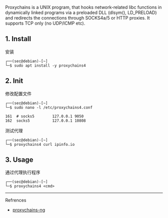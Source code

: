 Proxychains is a UNIX program, that hooks network-related libc functions in dynamically linked programs via a preloaded DLL (dlsym(), LD_PRELOAD) and redirects the connections through SOCKS4a/5 or HTTP proxies. It supports TCP only (no UDP/ICMP etc).

## 1. Install

安装

```
┌──(sec@debian)-[~]
└─$ sudo apt install -y proxychains4
```

## 2. Init

修改配置文件

```
┌──(sec@debian)-[~]
└─$ sudo nano -l /etc/proxychains4.conf
```

```
161  # socks5        127.0.0.1 9050
162  socks5          127.0.0.1 10808
```

测试代理

```
┌──(sec@debian)-[~]
└─$ proxychains4 curl ipinfo.io
```

## 3. Usage

通过代理执行程序

```
┌──(sec@debian)-[~]
└─$ proxychains4 <cmd>
```

---

Refrences

- [proxychains-ng](https://www.kali.org/tools/proxychains-ng/)

